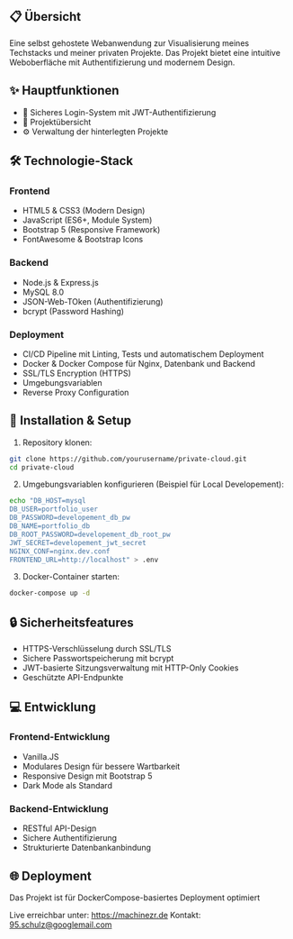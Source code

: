 ## 📋 Übersicht
Eine selbst gehostete Webanwendung zur Visualisierung meines Techstacks und meiner privaten Projekte. Das Projekt bietet eine intuitive Weboberfläche mit Authentifizierung und modernem Design.

## ✨ Hauptfunktionen
- 🔐 Sicheres Login-System mit JWT-Authentifizierung
- 👀 Projektübersicht
- ⚙️ Verwaltung der hinterlegten Projekte

## 🛠️ Technologie-Stack

### Frontend
- HTML5 & CSS3 (Modern Design)
- JavaScript (ES6+, Module System)
- Bootstrap 5 (Responsive Framework)
- FontAwesome & Bootstrap Icons

### Backend
- Node.js & Express.js
- MySQL 8.0
- JSON-Web-TOken (Authentifizierung)
- bcrypt (Password Hashing)

### Deployment
- CI/CD Pipeline mit Linting, Tests und automatischem Deployment
- Docker & Docker Compose für Nginx, Datenbank und Backend
- SSL/TLS Encryption (HTTPS)
- Umgebungsvariablen
- Reverse Proxy Configuration

## 🚀 Installation & Setup

1. Repository klonen:
```bash
git clone https://github.com/yourusername/private-cloud.git
cd private-cloud
```

2. Umgebungsvariablen konfigurieren (Beispiel für Local Developement):
```bash
echo "DB_HOST=mysql
DB_USER=portfolio_user
DB_PASSWORD=developement_db_pw
DB_NAME=portfolio_db
DB_ROOT_PASSWORD=developement_db_root_pw
JWT_SECRET=developement_jwt_secret
NGINX_CONF=nginx.dev.conf
FRONTEND_URL=http://localhost" > .env
```

3. Docker-Container starten:
```bash
docker-compose up -d
```

## 🔒 Sicherheitsfeatures

- HTTPS-Verschlüsselung durch SSL/TLS
- Sichere Passwortspeicherung mit bcrypt
- JWT-basierte Sitzungsverwaltung mit HTTP-Only Cookies
- Geschützte API-Endpunkte

## 💻 Entwicklung

### Frontend-Entwicklung
- Vanilla.JS
- Modulares Design für bessere Wartbarkeit
- Responsive Design mit Bootstrap 5
- Dark Mode als Standard

### Backend-Entwicklung
- RESTful API-Design
- Sichere Authentifizierung
- Strukturierte Datenbankanbindung

## 🌐 Deployment

Das Projekt ist für DockerCompose-basiertes Deployment optimiert 

Live erreichbar unter: https://machinezr.de
Kontakt: 95.schulz@googlemail.com
